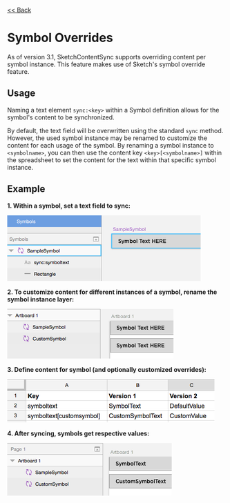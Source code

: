 [<< Back](./../README.md)

# Symbol Overrides

As of version 3.1, SketchContentSync supports overriding content per symbol instance. This feature makes use of Sketch's symbol override feature.

## Usage

Naming a text element `sync:<key>` within a Symbol definition allows for the symbol's content to be synchronized.

By default, the text field will be overwritten using the standard `sync` method. However, the used symbol instance may be renamed to customize the content for each usage of the symbol. By renaming a symbol instance to `<symbolname>`, you can then use the content key `<key>[<symbolname>]` within the spreadsheet to set the content for the text within that specific symbol instance.

## Example

**1. Within a symbol, set a text field to sync:**

![Symbol Defining](./symbol_definition.png)

**2. To customize content for different instances of a symbol, rename the symbol instance layer:**

![Symbol Defining](./symbol_usage.png)

**3. Define content for symbol (and optionally customized overrides):**

![Symbol Table](./symbol_table.png)

**4. After syncing, symbols get respective values:**

![Symbol Result](./symbol_result.png)
